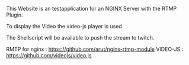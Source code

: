 This Website is an testapplication for an NGINX Server with the RTMP Plugin.

To display the Video the video-js player is used 

The Shellscript will be available to push the stream to twitch.


RMTP for nginx : https://github.com/arut/nginx-rtmp-module
VIDEO-JS : https://github.com/videojs/video.js
